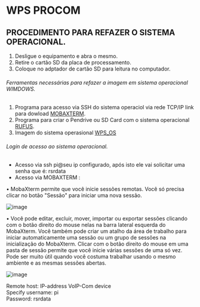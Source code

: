 # WPS PROCOM

## PROCEDIMENTO PARA REFAZER O SISTEMA OPERACIONAL.

1. Desligue o equipamento e abra o mesmo.
2. Retire o cartão SD da placa de processamento.
3. Coloque no adptador de cartão SD para leitura no computador.

###### Ferramentas necessárias para refazer a imagem em sistema operacional WIMDOWS.

1. Programa para acesso via SSH do sistema operaciol via rede TCP/IP link para dowload [MOBAXTERM](https://mobaxterm.mobatek.net/download-home-edition.html).
2. Programa para criar o Pendrive ou SD Card com o sistema operacional [RUFUS](https://rufus.ie/pt_BR/#google_vignette).
3. Imagem do sistema operasional [WPS_OS](https://1drv.ms/u/s!ArXeMgbVkP2fjcxO2JgwmqkT7-udeA?e=cuUdl5)

###### Login de acesso ao sistema operacional.

- Acesso via ssh pi@seu ip configurado, após isto ele vai solicitar uma senha que é: rsrdata
- Acesso via MOBAXTERM :

• MobaXterm permite que você inicie sessões remotas. Você só precisa clicar no botão "Sessão" para iniciar uma nova sessão.

![image](https://github.com/wimpeximport/procom/assets/171712821/2bdfe716-6a7e-4c33-a3e5-c75ad88904fb)

• Você pode editar, excluir, mover, importar ou exportar sessões clicando com o botão direito do mouse nelas na barra lateral esquerda do MobaXterm. Você também pode criar um atalho da área de trabalho para iniciar automaticamente uma sessão ou um grupo de sessões na inicialização do MobaXterm. 
Clicar com o botão direito do mouse em uma pasta de sessão permite que você inicie várias sessões de uma só vez. Pode ser muito útil quando você costuma trabalhar usando o mesmo ambiente e as mesmas sessões abertas.

![image](https://github.com/wimpeximport/procom/assets/171712821/c9b16c17-8381-46a8-b8dc-5e8d823ee241)

Remote host:		IP-address VoIP-Com device \
Specify username:	pi \
Password:		rsrdata
